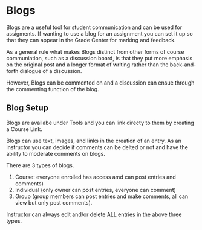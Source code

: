 # Blogs

Blogs are a useful tool for student communication and can be used for assigments. If wanting to use a blog for an assignment you can set it up so that they can appear in the Grade Center for marking and feedback.

As a general rule what makes Blogs distinct from other forms of course communiation, such as a discussion board, is that they put more emphasis on the original post and a longer format of writing rather than the back-and-forth  dialogue of a discussion.

However, Blogs can be commented on and a discussion can ensue through the commenting function of the blog.


## Blog Setup

Blogs are availabe under Tools and you can link directy to them by creating a Course Link.

Blogs can use text, images, and links in the creation of an entry. As an instructor you can decide if comments can be delted or not and have the ability to moderate comments on blogs.

There are 3 types of blogs.
1. Course: everyone enrolled has access amd can post entries and comments)
2. Individual (only owner can post entries, everyone can comment)
3. Group (group members can post entries and make comments, all can view but only post comments).

Instructor can always edit and/or delete ALL entries in the above three types.
